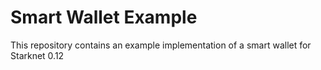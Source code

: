 # Smart Wallet Example

This repository contains an example implementation of a smart wallet for Starknet 0.12
